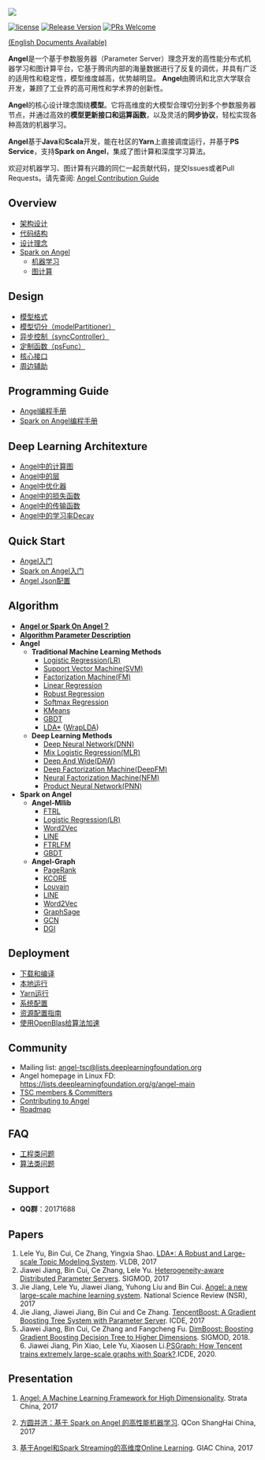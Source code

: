 ![](assets/angel_logo.png)

[![license](http://img.shields.io/badge/license-Apache2.0-blue.svg?style=flat)](https://github.com/tencent/angel/blob/master/LICENSE)
[![Release Version](https://img.shields.io/badge/release-3.1.0-red.svg)](https://github.com/tencent/angel/releases)
[![PRs Welcome](https://img.shields.io/badge/PRs-welcome-brightgreen.svg)](https://github.com/tencent/angel/pulls)

[(English Documents Available)](./README_en.md)

**Angel**是一个基于参数服务器（Parameter Server）理念开发的高性能分布式机器学习和图计算平台，它基于腾讯内部的海量数据进行了反复的调优，并具有广泛的适用性和稳定性，模型维度越高，优势越明显。 **Angel**由腾讯和北京大学联合开发，兼顾了工业界的高可用性和学术界的创新性。

**Angel**的核心设计理念围绕**模型**。它将高维度的大模型合理切分到多个参数服务器节点，并通过高效的**模型更新接口和运算函数**，以及灵活的**同步协议**，轻松实现各种高效的机器学习。

**Angel**基于**Java**和**Scala**开发，能在社区的**Yarn**上直接调度运行，并基于**PS Service**，支持**Spark on Angel**，集成了图计算和深度学习算法。

欢迎对机器学习、图计算有兴趣的同仁一起贡献代码，提交Issues或者Pull Requests。请先查阅: [Angel Contribution Guide](https://github.com/Tencent/angel/blob/master/CONTRIBUTING.md)

## Overview

* [架构设计](./docs/overview/architecture.md)
* [代码结构](./docs/overview/code_framework.md)
* [设计理念](./docs/overview/design_philosophy.md)
* [Spark on Angel](./docs/overview/spark_on_angel.md)
  * [机器学习](./docs/overview/spark_on_angel_mllib.md)
  * [图计算](./docs/overview/angel_graph_sona.md)


## Design
* [模型格式](./docs/design/model_format.md)
* [模型切分（modelPartitioner）](./docs/design/model_partitioner.md)
* [异步控制（syncController）](./docs/design/sync_controller.md)
* [定制函数（psFunc）](./docs/design/psfFunc.md)
* [核心接口](./docs/apis/core_api.md)
* [周边辅助](./docs/assistant/hobby_api.md)

## Programming Guide

* [Angel编程手册](./docs/programmers_guide/angel_programing_guide.md)
* [Spark on Angel编程手册](./docs/programmers_guide/spark_on_angel_programing_guide.md)

## Deep Learning Architexture
* [Angel中的计算图](./docs/basic/computinggraph_on_angel.md)
* [Angel中的层](./docs/basic/layers_on_angel.md)
* [Angel中优化器](./docs/basic/optimizer_on_angel.md)
* [Angel中的损失函数](./docs/basic/lossfunc_on_angel.md)
* [Angel中的传输函数](./docs/basic/transfunc_on_angel.md)
* [Angel中的学习率Decay](./docs/basic/batchsize_decay.md)

## Quick Start
* [Angel入门](./docs/tutorials/angel_ps_quick_start.md)
* [Spark on Angel入门](./docs/tutorials/spark_on_angel_quick_start.md)
* [Angel Json配置](./docs/basic/json_conf.md)

## Algorithm
* [**Angel or Spark On Angel？**](./docs/algo/angel_or_spark_on_angel.md)
* [**Algorithm Parameter Description**](./docs/algo/model_config_details.md)
* **Angel**
	* **Traditional Machine Learning Methods**
		* [Logistic Regression(LR)](./docs/algo/lr_on_angel.md)
		* [Support Vector Machine(SVM)](./docs/algo/svm_on_angel.md)
		* [Factorization Machine(FM)](./docs/algo/fm_on_angel.md)
		* [Linear Regression](./docs/algo/linear_on_angel.md)
		* [Robust Regression](./docs/algo/robust_on_angel.md)
		* [Softmax Regression](./docs/algo/softmax_on_angel.md)
		* [KMeans](./docs/algo/kmeans_on_angel.md)
		* [GBDT](./docs/algo/gbdt_on_angel.md)
		* [LDA\*](./docs/algo/lda_on_angel.md) ([WrapLDA](./docs/algo/wrap_lda_on_angel.md))
	* **Deep Learning Methods**
		* [Deep Neural Network(DNN)](./docs/algo/dnn_on_angel.md)
		* [Mix Logistic Regression(MLR)](./docs/algo/mlr_on_angel.md)
		* [Deep And Wide(DAW)](./docs/algo/daw_on_angel.md)
		* [Deep Factorization Machine(DeepFM)](./docs/algo/deepfm_on_angel.md)
		* [Neural Factorization Machine(NFM)](./docs/algo/nfm_on_angel.md)
		* [Product Neural Network(PNN)](./docs/algo/pnn_on_angel.md)
* **Spark on Angel**
	* **Angel-Mllib**
		* [FTRL](./docs/algo/ftrl_lr_spark.md)
		* [Logistic Regression(LR)](./docs/algo/sona/lr_sona.md)
		* [Word2Vec](./docs/algo/sona/word2vec_sona.md)
		* [LINE](./docs/algo/sona/line_sona.md)
		* [FTRLFM](./docs/algo/ftrl_fm_spark_en.md)
		* [GBDT](./docs/algo/sona/feature_gbdt_sona.md)
  * **Angel-Graph**
    * [PageRank](./docs/algo/sona/pagerank_on_sona.md)
    * [KCORE](./docs/algo/sona/kcore_sona.md)
    * [Louvain](./docs/algo/sona/louvain_sona.md)
    * [LINE](./docs/algo/sona/line_sona.md)
    * [Word2Vec](./docs/algo/sona/word2vec_sona.md)
    * [GraphSage](https://github.com/Angel-ML/PyTorch-On-Angel/blob/branch-0.2.0/docs/graph.md)
    * [GCN](https://github.com/Angel-ML/PyTorch-On-Angel/blob/branch-0.2.0/docs/graph.md)
    * [DGI](https://github.com/Angel-ML/PyTorch-On-Angel/blob/branch-0.2.0/docs/graph.md)


## Deployment

* [下载和编译](./docs/deploy/source_compile.md)
* [本地运行](./docs/deploy/local_run.md)
* [Yarn运行](./docs/deploy/run_on_yarn.md)
* [系统配置](./docs/deploy/config_details.md)
* [资源配置指南](./docs/deploy/resource_config_guide.md)
* [使用OpenBlas给算法加速](./docs/deploy/blas_for_densematrix.md)

## Community
* Mailing list: angel-tsc@lists.deeplearningfoundation.org
* Angel homepage in Linux FD: https://lists.deeplearningfoundation.org/g/angel-main
* [TSC members & Committers](./Community.md)
* [Contributing to Angel](./CONTRIBUTING.md)
* [Roadmap](https://github.com/Angel-ML/angel/wiki/Roadmap)

## FAQ
* [工程类问题](https://github.com/Tencent/angel/wiki/%E5%B7%A5%E7%A8%8B%E5%B8%B8%E8%A7%81%E9%97%AE%E9%A2%98)
* [算法类问题](https://github.com/Tencent/angel/wiki/%E7%AE%97%E6%B3%95%E5%B8%B8%E8%A7%81%E9%97%AE%E9%A2%98)

## Support

* **QQ群**：20171688

## Papers
  1. Lele Yu, Bin Cui, Ce Zhang, Yingxia Shao. [LDA*: A Robust and Large-scale Topic Modeling System](http://www.vldb.org/pvldb/vol10/p1406-yu.pdf). VLDB, 2017
  2. Jiawei Jiang, Bin Cui, Ce Zhang, Lele Yu. [Heterogeneity-aware Distributed Parameter Servers](http://dl.acm.org/citation.cfm?id=3035933). SIGMOD, 2017
  3. Jie Jiang, Lele Yu, Jiawei Jiang, Yuhong Liu and Bin Cui. [Angel: a new large-scale machine learning system](https://academic.oup.com/nsr/article/3052720). National Science Review (NSR), 2017
  4. Jie Jiang, Jiawei Jiang,  Bin Cui and Ce Zhang. [TencentBoost: A Gradient Boosting Tree System with Parameter Server](http://ieeexplore.ieee.org/abstract/document/7929984/).	ICDE, 2017
  5. Jiawei Jiang, Bin Cui, Ce Zhang and Fangcheng Fu. [DimBoost: Boosting Gradient Boosting Decision Tree to Higher Dimensions](https://dl.acm.org/citation.cfm?id=3196892). SIGMOD, 2018.
    6. Jiawei Jiang, Pin Xiao, Lele Yu, Xiaosen Li.[PSGraph: How Tencent trains extremely large-scale graphs with Spark?](https://conferences.computer.org/icde/2020/pdfs/ICDE2020-5acyuqhpJ6L9P042wmjY1p/290300b549/290300b549.pdf).ICDE, 2020.

## Presentation

1. [Angel: A Machine Learning Framework for High Dimensionality](https://cdn.oreillystatic.com/en/assets/1/event/273/Angel_%E9%9D%A2%E5%90%91%E9%AB%98%E7%BB%B4%E5%BA%A6%E7%9A%84%E6%9C%BA%E5%99%A8%E5%AD%A6%E4%B9%A0%E8%AE%A1%E7%AE%97%E6%A1%86%E6%9E%B6%20_Angel_%20A%20machine%20learning%20framework%20for%20high%20dimensionality_%20%E8%AE%B2%E8%AF%9D.pdf).  Strata China, 2017

2. [方圆并济：基于 Spark on Angel 的高性能机器学习](./docs/slides/Angel_QCon_2017.pdf).  QCon ShangHai China, 2017

3. [基于Angel和Spark Streaming的高维度Online Learning](./docs/slides/Angel_GIAC_2017.pdf). GIAC China, 2017
